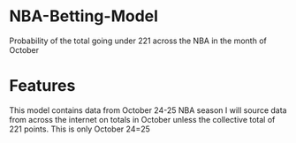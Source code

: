 # NBA-Betting-Model
Probability of the total going under 221 across the NBA in the month of October 
# Features 
This model contains data from October 24-25 NBA season 
I will source data from across the internet on totals in October unless the collective total of 221 points. 
This is only October 24=25
